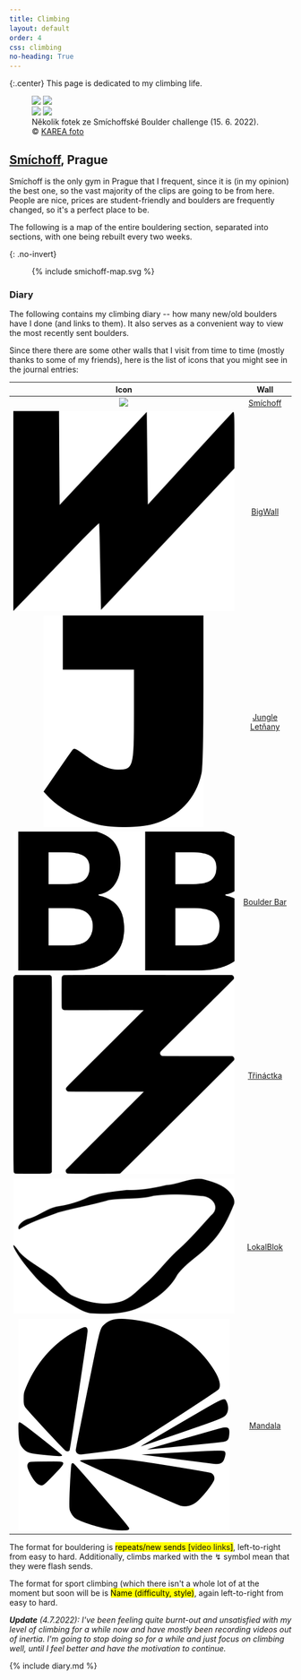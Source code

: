 ```yaml
---
title: Climbing
layout: default
order: 4
css: climbing
no-heading: True
---
```


{:.center}
This page is dedicated to my climbing life.

<figure>
	<div class="row">
		<img style="flex:38.4%; max-width: 38.4%;" src="/climbing/photos/2022-06-15-2.webp">
		<img style="flex:57.6%; max-width: 57.6%;" src="/climbing/photos/2022-06-15-1.webp">
	</div>
	<div class="row">
		<img style="flex:66.47%; max-width: 66.47%;" src="/climbing/photos/2022-06-15-3.webp">
		<img style="flex:29.53%; max-width: 29.53%;" src="/climbing/photos/2022-06-15-4.webp">
	</div>
	<figcaption>Několik fotek ze Smíchoffské Boulder challenge (15. 6. 2022).<br>© <a href="https://instagram.com/kareafoto">KAREA foto</a></figcaption>
</figure>

## [Smíchoff](https://www.lezeckecentrum.cz/cs/), Prague
Smíchoff is the only gym in Prague that I frequent, since it is (in my opinion) the best one, so the vast majority of the clips are going to be from here. People are nice, prices are student-friendly and boulders are frequently changed, so it's a perfect place to be.

The following is a map of the entire bouldering section, separated into sections, with one being rebuilt every two weeks.

{: .no-invert}
<figure>
{% include smichoff-map.svg %}
</figure>

### Diary
The following contains my climbing diary -- how many new/old boulders have I done (and links to them). It also serves as a convenient way to view the most recently sent boulders.

Since there there are some other walls that I visit from time to time (mostly thanks to some of my friends), here is the list of icons that you might see in the journal entries:

| Icon                                                                                        | Wall                                               |
| :-:                                                                                         | :-:                                                |
| <img class='climbing-wall-logo-middle' src='/climbing/wall-logos/smíchoff.svg'/>            | [Smíchoff](https://www.lezeckecentrum.cz/cs/)      |
| <img class='climbing-wall-logo-middle' src='/climbing/wall-logos/bigwall.svg'/>             | [BigWall](https://www.big-wall.cz/)                |
| <img class='climbing-wall-logo-middle' src='/climbing/wall-logos/jungle.svg'/>              | [Jungle Letňany](https://www.jungleletnany.cz/)    |
| <img class='climbing-wall-logo-middle' src='/climbing/wall-logos/boulder-bar.svg'/>         | [Boulder Bar](https://www.boulder.cz/)             |
| <img class='climbing-wall-logo-middle' src='/climbing/wall-logos/třináctka.svg'/>           | [Třináctka](http://stenastodulky.cz/)              |
| <img class='climbing-wall-logo-middle' src='/climbing/wall-logos/lokalblok.svg'/>           | [LokalBlok](http://www.lokalblok.cz/lezecka-stena) |
| <img class='climbing-wall-logo-middle' src='/climbing/wall-logos/mandala.svg'/>             | [Mandala](https://boulderhalle-dresden.de/)        |

The format for bouldering is <mark class="climbing-diary-record climbing-other climbing-other-text">repeats/<span class="underline">new sends</span> [<a>video</a> <a>links</a>]</mark>, left-to-right from easy to hard. Additionally, climbs marked with the ↯ symbol mean that they were flash sends.

The format for sport climbing (which there isn't a whole lot of at the moment but soon will be is <mark class="climbing-diary-record climbing-other climbing-other-text">Name (difficulty, style)</mark>, again left-to-right from easy to hard.

_**Update** (4.7.2022): I've been feeling quite burnt-out and unsatisfied with my level of climbing for a while now and have mostly been recording videos out of inertia. I'm going to stop doing so for a while and just focus on climbing well, until I feel better and have the motivation to continue._

{% include diary.md %}
